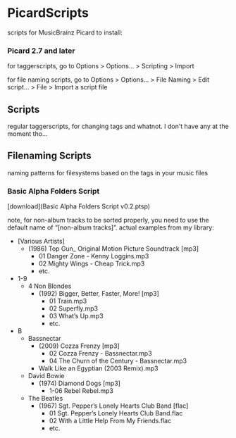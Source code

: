 # PicardScripts
scripts for MusicBrainz Picard
to install:

### Picard 2.7 and later
for taggerscripts, go to Options > Options... > Scripting > Import

for file naming scripts, go to Options > Options... > File Naming > Edit script... > File > Import a script file

## Scripts
regular taggerscripts, for changing tags and whatnot. I don't have any at the moment tho...

## Filenaming Scripts
naming patterns for filesystems based on the tags in your music files

### Basic Alpha Folders Script
[download](Basic Alpha Folders Script v0.2.ptsp)

note, for non-album tracks to be sorted properly, you need to use the default name of “[non-album tracks]”. actual examples from my library:
* [Various Artists]
  * (1986) Top Gun_ Original Motion Picture Soundtrack [mp3]
    * 01 Danger Zone - Kenny Loggins.mp3
    * 02 Mighty Wings - Cheap Trick.mp3
    * etc.
* 1-9
  * 4 Non Blondes
    * (1992) Bigger, Better, Faster, More! [mp3]
      * 01 Train.mp3
      * 02 Superfly.mp3
      * 03 What’s Up.mp3
      * etc.
* B
  * Bassnectar
    * (2009) Cozza Frenzy [mp3]
      * 02 Cozza Frenzy - Bassnectar.mp3
      * 04 The Churn of the Century - Bassnectar.mp3
    * Walk Like an Egyptian (2003 Remix).mp3
  * David Bowie
    * (1974) Diamond Dogs [mp3]
      * 1-06 Rebel Rebel.mp3
  * The Beatles
    * (1967) Sgt. Pepper’s Lonely Hearts Club Band [flac]
      * 01 Sgt. Pepper’s Lonely Hearts Club Band.flac
      * 02 With a Little Help From My Friends.flac
      * etc.
